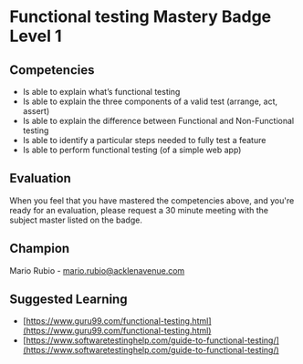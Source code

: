 # Functional testing Mastery Badge Level 1

## Competencies

- Is able to explain what’s functional testing
- Is able to explain the three components of a valid test (arrange, act, assert)
- Is able to explain the difference between Functional and Non-Functional testing
- Is able to identify a particular steps needed to fully test a feature
- Is able to perform functional testing (of a simple web app)

## Evaluation
When you feel that you have mastered the competencies above, and you're ready for an evaluation, please request a 30 minute meeting with the subject master listed on the badge.

## Champion
Mario Rubio - [mario.rubio@acklenavenue.com](mailto:mario.rubio@acklenavenue.com)

## Suggested Learning

 - [https://www.guru99.com/functional-testing.html](https://www.guru99.com/functional-testing.html)
 - [https://www.softwaretestinghelp.com/guide-to-functional-testing/](https://www.softwaretestinghelp.com/guide-to-functional-testing/)
